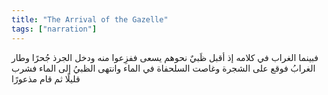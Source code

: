 ```yaml
---
title: "The Arrival of the Gazelle"
tags: ["narration"]
---
```


 فبينما الغراب في كلامه إذ أقبل ظَبيٌ نحوهم يسعى ففزِعوا منه ودخل الجرذ جُحرًا وطار الغرابُ فوقع على الشجرة وغاصت السلحفاة في الماء وانتهى الظبيُ إلى الماء فشرب قليلًا ثم قام مذعورًا
